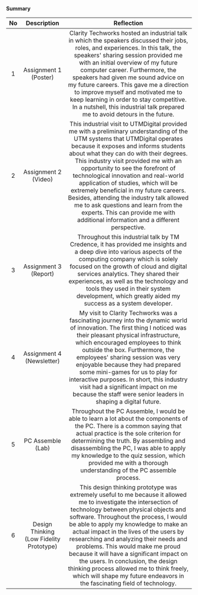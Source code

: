 **Summary**

| No | Description | Reflection |
| :---: | :---: | :---: |
| 1 | Assignment 1 (Poster) | Clarity Techworks hosted an industrial talk in which the speakers discussed their jobs, roles, and experiences. In this talk, the speakers' sharing session provided me with an initial overview of my future computer career. Furthermore, the speakers had given me sound advice on my future careers. This gave me a direction to improve myself and motivated me to keep learning in order to stay competitive. In a nutshell, this industrial talk prepared me to avoid detours in the future. |
| 2 | Assignment 2 (Video) | This industrial visit to UTMDigital provided me with a preliminary understanding of the UTM systems that UTMDigital operates because it exposes and informs students about what they can do with their degrees. This industry visit provided me with an opportunity to see the forefront of technological innovation and real-world application of studies, which will be extremely beneficial in my future careers. Besides, attending the industry talk allowed me to ask questions and learn from the experts. This can provide me with additional information and a different perspective. |
| 3 | Assignment 3 (Report) | Throughout this industrial talk by TM Credence, it has provided me insights and a deep dive into various aspects of the computing company which is solely focused on the growth of cloud and digital services analytics. They shared their experiences, as well as the technology and tools they used in their system development, which greatly aided my success as a system developer. |
| 4 | Assignment 4 (Newsletter) | My visit to Clarity Techworks was a fascinating journey into the dynamic world of innovation. The first thing I noticed was their pleasant physical infrastructure, which encouraged employees to think outside the box. Furthermore, the employees' sharing session was very enjoyable because they had prepared some mini-games for us to play for interactive purposes. In short, this industry visit had a significant impact on me because the staff were senior leaders in shaping a digital future. |
| 5 | PC Assemble (Lab) | Throughout the PC Assemble, I would be able to learn a lot about the components of the PC. There is a common saying that actual practice is the sole criterion for determining the truth. By assembling and disassembling the PC, I was able to apply my knowledge to the quiz session, which provided me with a thorough understanding of the PC assemble process. |
| 6 | Design Thinking (Low Fidelity Prototype) | This design thinking prototype was extremely useful to me because it allowed me to investigate the intersection of technology between physical objects and software. Throughout the process, I would be able to apply my knowledge to make an actual impact in the lives of the users by researching and analyzing their needs and problems. This would make me proud because it will have a significant impact on the users. In conclusion, the design thinking process allowed me to think freely, which will shape my future endeavors in the fascinating field of technology. |
